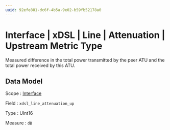 ```yaml
---
uuid: 92efe881-dc6f-4b5a-9e02-b59fb52178a0
---
```

# Interface | xDSL | Line | Attenuation | Upstream Metric Type

Measured difference in the total power transmitted by the peer ATU and the total power received by this ATU.

## Data Model

Scope
: [Interface](../../../../../scopes/interface.md)

Field
: `xdsl_line_attenuation_up`

Type
: UInt16

Measure
: `dB`
